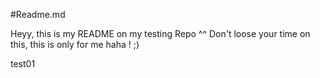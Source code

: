 #Readme.md

Heyy, this is my README on my testing Repo ^^
Don't loose your time on this, this is only for me haha ! ;)

test01
